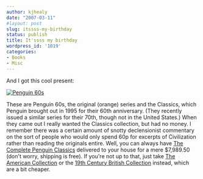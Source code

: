 ```yaml
---
author: kjhealy
date: "2007-03-11"
#layout: post
slug: itssss-my-birthday
status: publish
title: It'ssss my birthday
wordpress_id: '1019'
categories:
- Books
- Misc
---
```


And I got this cool present:

[![Penguin 60s](http://www.kieranhealy.org/files/misc/60s-sm.jpg)](http://www.kieranhealy.org/files/misc/60s-lg.jpg)

These are Penguin 60s, the original (orange) series and the Classics, which Penguin brought out in 1995 for their 60th anniversary. (They recently issued a similar series for their 70th, though not in the United States.) When they came out I really wanted the Classics collection, but had no money. I remember there was a certain amount of snotty declensionist commentary on the sort of people who would only spend 60p for excerpts of Civilization rather than reading the originals entire. Well, you can always have [The Complete Penguin Classics](http://www.amazon.com/exec/obidos/ASIN/0147503078/ref=nosim/kieranhealysw-20) delivered to your house for a mere $7,989.50 (don't worry, shipping is free). If you're not up to that, just take [The American Collection](http://www.amazon.com/exec/obidos/ASIN/0147503221/ref=nosim/kieranhealysw-20) or the [19th Century British Collection](http://www.amazon.com/exec/obidos/ASIN/0147503213/ref=nosim/kieranhealysw-20) instead, which are a bit cheaper.
